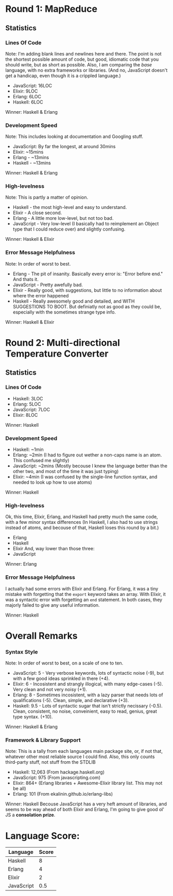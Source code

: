 # Round 1: MapReduce
## Statistics

### Lines Of Code
Note: I'm adding blank lines and newlines here and there. The point is not the shortest possible amount of code, but good, idiomatic code that you should write, but as short as possible.
Also, I am comparing the *base* language, with no extra frameworks or libraries. (And no, JavaScript doesn't get a handicap, even though it is a crippled language.)

- JavaScript: 16LOC
- Elixir: 9LOC
- Erlang: 6LOC
- Haskell: 6LOC

Winner: Haskell & Erlang

### Development Speed
Note: This includes looking at documentation and Googling stuff.

- JavaScript: By far the longest, at around 30mins
- Elixir: ~15mins
- Erlang - ~13mins
- Haskell - ~13mins

Winner: Haskell & Erlang

### High-levelness
Note: This is partly a matter of opinion.

- Haskell - the most high-level and easy to understand.
- Elixir - A close second.
- Erlang - A little more low-level, but not too bad.
- JavaScript - Very low-level (I basically had to reimplement an Object type that I could reduce over) and slightly confusing.

Winner: Haskell & Elixir

### Error Message Helpfulness
Note: In order of worst to best.

- Erlang - The pit of insanity. Basically every error is: "Error before end." And thats it.
- JavaScript - Pretty awefully bad.
- Elixir - Really good, with suggestions, but little to no information about where the error happened
- Haskell - Really awesomely good and detailed, and WITH SUGGESTIONS TO BOOT. But definiatly not as good as they could be, especially with the sometimes strange type info.

Winner: Haskell & Elixir

# Round 2: Multi-directional Temperature Converter
## Statistics

### Lines Of Code
- Haskell: 3LOC
- Erlang: 5LOC
- JavaScript: 7LOC
- Elixir: 8LOC

Winner: Haskell

### Development Speed
- Haskell: ~1min
- Erlang: ~2min (I had to figure out wether a non-caps name is an atom. This confused me slightly)
- JavaScript: ~2mins (Mostly becouse I knew the language better than the other two, and most of the time it was just typing)
- Elixir: ~4min (I was confused by the single-line function syntax, and needed to look up how to use atoms)

Winner: Haskell

### High-levelness

Ok, this time, Elixir, Erlang, and Haskell had pretty much the same code, with a few minor syntax differences (In Haskell, I also had to use strings instead of atoms, and becouse of that, Haskell loses this round by a bit.)

- Erlang
- Haskell
- Elixir
And, way lower than those three:
- JavaScript

Winner: Erlang

### Error Message Helpfulness

I actually had some errors with Elixir and Erlang. For Erlang, it was a tiny mistake with forgetting that the `export` keyword takes an array. With Elixir, it was a syntactic error with forgetting an `end` statement. In both cases, they majorly failed to give any useful information.

Winner: Haskell


# Overall Remarks

### Syntax Style
Note: In order of worst to best, on a scale of one to ten.

- JavaScript: 5 - Very verbose keywords, lots of syntactic noise (-9), but with a few good ideas sprinkled in there (+4).
- Elixir: 6 - Incosistent and strangly illogical, with many edge-cases (-5). Very clean and not very noisy (+1).
- Erlang: 8 - Sometimes incosistent, with a lazy parser that needs lots of qualifications (-5). Clean, simple, and declarative (+3).
- Haskell: 9.5 - Lots of syntactic sugar that isn't strictly necissary (-0.5). Clean, consistent, no noise, conveinient, easy to read, genius, great type syntax. (+10).

Winner: Haskell & Erlang

### Framework & Library Support
Note: This is a tally from each languages main package site, or, if not that, whatever other most reliable source I could find.
Also, this only counts third-party stuff, not stuff from the STDLIB

- Haskell: 12,063 (From hackage.haskell.org)
- JavaScript: 975 (From javascripting.com)
- Elixir: 864+ (Erlang libraries + Awesome-Elixir library list. This may not be all)
- Erlang: 101 (From ekalinin.github.io/erlang-libs)

Winner: Haskell
Becouse JavaScript has a very heft amount of libraries, and seems to be way ahead of both Elixir and Erlang, I'm going to give good ol' JS a **consolation prize**.

# Language Score:

| Language   | Score |
| -----------|------ |
| Haskell    | 8     |
| Erlang     | 4     |
| Elixir     | 2     |
| JavaScript | 0.5   |
